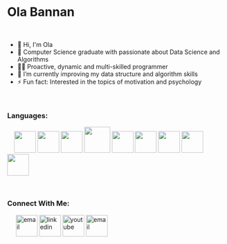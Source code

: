 # Ola Bannan
<br>

- 👋 Hi, I'm Ola
- 🔭 Computer Science graduate with passionate about Data Science and Algorithms           
- 👩‍💻 Proactive, dynamic and multi-skilled programmer
- 🌱 I’m currently improving my data structure and algorithm skills
- ⚡ Fun fact: Interested in the topics of motivation and psychology

<br> 

### Languages:
<p>  
   &nbsp; &nbsp;
   <img src="https://img.icons8.com/color/48/000000/python--v2.png" width = 50/> 
   <img src="https://img.icons8.com/color/96/000000/c-plus-plus-logo.png" width = 50>
   <img src="https://img.icons8.com/color/96/000000/c-programming.png"  width = 50/>
   <img src="https://img.icons8.com/color/96/000000/java-coffee-cup-logo--v2.png"  width = 60 />
   <img src="https://img.icons8.com/color/96/000000/javascript--v2.png" width = 50 />
   <img src="https://img.icons8.com/ultraviolet/40/000000/react--v2.png"  width = 50/>
   <img src="https://img.icons8.com/color/48/000000/html-5--v1.png" width = 50 />
   <img src="https://img.icons8.com/color/96/000000/css3.png"  width = 50 />
   <img src="https://img.icons8.com/color/50/000000/git.png" width = 50 />
</p>

<br>  

### Connect With Me:                                                             

<p > 
   &nbsp; &nbsp;&nbsp;
   <a href="mailto:ola.bannan96@gmail.com"><img src="https://img.icons8.com/color/96/000000/gmail.png" alt="email" width = 50/></a>
   <a href="https://www.linkedin.com/in/ola-bannan-98a667175"><img src="https://img.icons8.com/color/96/000000/linkedin.png" alt="linkedin" width = 50/></a>
   <a href="https://www.youtube.com/channel/UCDbhWlpvkWcFpuDW4rN_L2g"><img src="https://img.icons8.com/color/96/000000/youtube.png" alt="youtube" width = 50/></a>
   <a href="mailto:ola.bannan@hotmail.com"><img src="https://img.icons8.com/color/96/000000/microsoft-outlook-2019--v2.png" alt="email" width = 50/></a>

</p>
